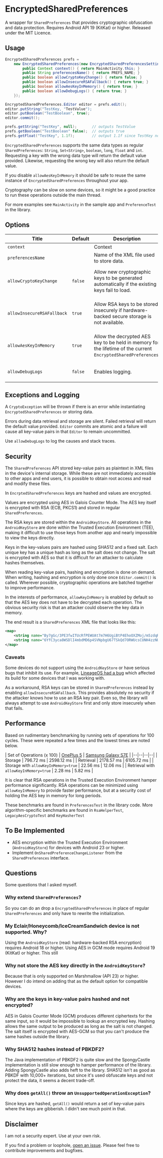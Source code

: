 ﻿# EncryptedSharedPreferences

A wrapper for `SharedPreferences` that provides cryptographic obfuscation and data protection. Requires Android API 19 (KitKat) or higher. Released under the MIT Licence.

## Usage

```java
EncryptedSharedPreferences prefs =
	new EncryptedSharedPreferences(new EncryptedSharedPreferencesSettings() {
		public Context context() { return MainActivity.this; }  
		public String preferencesName() { return PREFS_NAME; }  
		public boolean allowCryptoKeyChange() { return false; }  
		public boolean allowInsecureRSAFallback() { return true; }  
		public boolean allowAesKeyInMemory() { return true; }  
		public boolean allowDebugLogs() { return true; }
	});

EncryptedSharedPreferences.Editor editor = prefs.edit();
editor.putString("TestKey, "TestValue");
editor.putBoolean("TestBoolean", true);
editor.commit();

prefs.getString("TestKey", null);		// outputs TestValue
prefs.getBoolean("TestBoolean" false);	// outputs true
prefs.getFloat("TestKey", 1.1f);		// output 1.1f since TestKey not a float
```

`EncryptedSharedPreferences` supports the same data types as regular `SharedPreferences`: `String`, `Set<String>`, `boolean`, `long`, `float` and `int`. Requesting a key with the wrong data type will return the default value provided. Likewise, requesting the wrong key will also return the default value.

If you disable `allowAesKeyInMemory` it should be safe to reuse the same instance of `EncryptedSharedPreferences` throughout your app.

Cryptography can be slow on some devices, so it might be a good practice to run these operations outside the main thread.

For more examples see `MainActivity` in the sample app and `PreferenceTest` in the library.

## Options
| Title | Default | Description | Remarks |
|--|--|--|--|
| `context` |  | Context |  |
| `preferencesName` |  | Name of the XML file used to store data. |  |
| `allowCryptoKeyChange` | `false` | Allow new cryptographic keys to be generated automatically if the existing keys fail to load. | Keys are always auto-generated if none exist |
| `allowInsecureRSAFallback` | `true` | Allow RSA keys to be stored insecurely if hardware-backed secure storage is not available. | Improves device compatibility at the cost of security |
| `allowAesKeyInMemory` | `true` | Allow the decrypted AES key to be held in memory for the lifetime of the current `EncryptedSharedPreferences`. | Dramatic performance increase at the cost of security |
| `allowDebugLogs` | `false` | Enables logging. | Should be `false` in production |

## Exceptions and Logging

A `CryptoException` will be thrown if there is an error while instantiating `EncryptedSharedPreferences` or storing data.

Errors during data retrieval and storage are silent. Failed retrieval will return the default value provided. `Editor` commits are atomic and a failure will cause all key-value pairs in that `Editor` to remain uncommitted.

Use `allowDebugLogs` to log the causes and stack traces.

## Security

The `SharedPreferences` API stored key-value pairs as plaintext in XML files in the device's internal storage. While these are not immediately accessible to other apps and end users, it is possible to obtain root access and read and modify these files.

In `EncrptedSharedPreferences` keys are hashed and values are encrypted.

Values are encrypted using AES in Galois Counter Mode. The AES key itself is encrypted with RSA (ECB, PKCS1) and stored in regular `SharedPreferences`.

The RSA keys are stored within the `AndroidKeyStore`. All operations in the `AndroidKeyStore` are done within the Trusted Execution Environment (TEE), making it difficult to use those keys from another app and nearly impossible to view the keys directly.

Keys in the key-values pairs are hashed using SHA512 and a fixed salt. Each unique key has a unique hash as long as the salt does not change. The salt is encrypted with AES so that it is difficult for an attacker to calculate hashes themselves.

When reading key-value pairs, hashing and encryption is done on demand. When writing, hashing and encryption is only done once `Editor.commit()` is called. Wherever possible, cryptographic operations are batched together to improve performance.

In the interests of performance, `allowKeyInMemory` is enabled by default so that the AES key does not have to be decrypted each operation. The obvious security risk is that an attacker could observe the key data in memory.

The end result is a `SharedPreferences` XML file that looks like this:

```xml
<map>  
	<string name="By7gGc/3PE3fwITUcRfPEWUAt7m7H6UgiBtP4EhoOXZMoj/m5zdqR/aCVSBe6mELvv56hByd7oYS0LASr7LgzQ==">AAAADODdIgLsSFIUiut6thVwgjeCmKjn3ddUAiWQWysi/AOw</string>  
	<string name="6YfC3yca8WSDlI4mbdMD6p4SVNpbgU67TSkQd7ORWUcsCUNH4zzNUn3WkIbe9cqAg0m68yDAQQowbschOFe/+g==">AAAADI7RiRL7QUr1cmjCXv1g0j1khWIe2UYliTHLbRXyUJmQhTp/L18zIt6n4ULNQGZIDy8Z</string>  
</map>
```

### Caveats

Some devices do not support using the `AndroidKeyStore` or have serious bugs that inhibit its use. For example, [LineageOS had a bug](https://jira.lineageos.org/browse/BUGBASH-590) which affected its build for some devices that I was working with.

As a workaround, RSA keys can be stored in `SharedPreferences` instead by enabling `allowInsecureRSAFallback`. This provides absolutely no security if the attacker knows how to use an RSA key pair. Even so, the library will always attempt to use `AndroidKeyStore` first and only store insecurely when that fails.

## Performance

Based on rudimentary benchmarking by running sets of operations for 100 cycles. These were repeated a few times and the lowest times are noted below.

| Set of Operations (x 100) | [OnePlus 5](https://www.gsmarena.com/oneplus_5-8647.php) | [Samsung Galaxy S7E](https://www.gsmarena.com/samsung_galaxy_s7_edge-7945.php) |
|--|--|--|--|
| Storage | 796.72 ms | 2598.12 ms |
| Retrieval | 2178.57 ms | 6105.72 ms |
| Storage with `allowKeyInMemory=true` | 22.56 ms | 12.06 ms |
| Retrieval with `allowKeyInMemory=true` | 2.28 ms | 5.82 ms |

It is clear that RSA operations in the Trusted Execution Environment hamper performance significantly. RSA operations can be minimized using `allowKeyInMemory` to provide faster performance, but at a security cost of holding the AES key in memory for long periods.

These benchmarks are found in `PreferencesTest` in the library code. More algorithm-specific benchmarks are found in `RsaHelperTest`, `LegacyAesCryptoTest` and `KeyHasherTest`

## To Be Implemented

* AES encryption within the Trusted Execution Environment (`AndroidKeyStore`) for devices with Android 23 or higher.
* Implement `OnSharedPreferenceChangeListener` from the `SharedPreferences` interface.

## Questions

Some questions that I asked myself.

### Why extend `SharedPreferences`?

So you can do an drop a `EncryptedSharedPreferences` in place of regular `SharedPreferences` and only have to rewrite the initialization.

### My Eclair/Honeycomb/IceCreamSandwich device is not supported. Why?

Using the `AndroidKeyStore` (read: hardware-backed RSA encryption) requires Android 18 or higher. Using AES in GCM mode requires Android 19 (KitKat) or higher. This still 

### Why not store the AES key directly in the `AndroidKeyStore`?

Because that is only supported on Marshmallow (API 23) or higher. However I do intend on adding that as the default option for compatible devices.

### Why are the keys in key-value pairs hashed and not encrypted?

AES in Galois Counter Mode (GCM) produces different ciphertexts for the same input, so it would be impossible to lookup an encrypted key. Hashing allows the same output to be produced as long as the salt is not changed. The salt itself is encrypted with AES-GCM so that you can't produce the same hashes outside the library.

### Why SHA512 hashes instead of PBKDF2?

The Java implementation of PBKDF2 is quite slow and the SpongyCastle implementation is still slow enough to hamper performance of the library. Adding SpongyCastle also adds heft to the library. SHA512 isn't as good as PBKDF with 10,000+ iterations, but since it's used obfuscate keys and not protect the data, it seems a decent trade-off.

### Why does `getAll()` throw an `UnsupportedOperationException`?

Since keys are hashed, `getAll()` would return a set of key-value pairs where the keys are gibberish. I didn't see much point in that.

## Disclaimer

I am not a security expert. Use at your own risk.

If you find a problem or loophole, [open an issue](https://github.com/cie6868/EncryptedSharedPreferences/issues). Please feel free to contribute improvements and bugfixes.
